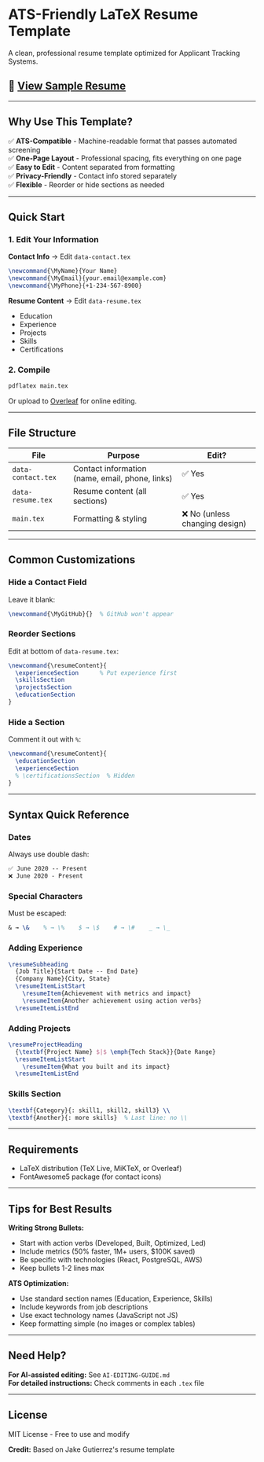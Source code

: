 # ATS-Friendly LaTeX Resume Template

A clean, professional resume template optimized for Applicant Tracking Systems.

## 📄 [View Sample Resume](Sample.pdf)

---

## Why Use This Template?

✅ **ATS-Compatible** - Machine-readable format that passes automated screening  
✅ **One-Page Layout** - Professional spacing, fits everything on one page  
✅ **Easy to Edit** - Content separated from formatting  
✅ **Privacy-Friendly** - Contact info stored separately  
✅ **Flexible** - Reorder or hide sections as needed

---

## Quick Start

### 1. Edit Your Information

**Contact Info** → Edit `data-contact.tex`
```latex
\newcommand{\MyName}{Your Name}
\newcommand{\MyEmail}{your.email@example.com}
\newcommand{\MyPhone}{+1-234-567-8900}
```

**Resume Content** → Edit `data-resume.tex`
- Education
- Experience  
- Projects
- Skills
- Certifications

### 2. Compile
```bash
pdflatex main.tex
```
Or upload to [Overleaf](https://www.overleaf.com) for online editing.

---

## File Structure

| File | Purpose | Edit? |
|------|---------|-------|
| `data-contact.tex` | Contact information (name, email, phone, links) | ✅ Yes |
| `data-resume.tex` | Resume content (all sections) | ✅ Yes |
| `main.tex` | Formatting & styling | ❌ No (unless changing design) |

---

## Common Customizations

### Hide a Contact Field
Leave it blank:
```latex
\newcommand{\MyGitHub}{}  % GitHub won't appear
```

### Reorder Sections
Edit at bottom of `data-resume.tex`:
```latex
\newcommand{\resumeContent}{
  \experienceSection      % Put experience first
  \skillsSection
  \projectsSection
  \educationSection
}
```

### Hide a Section
Comment it out with `%`:
```latex
\newcommand{\resumeContent}{
  \educationSection
  \experienceSection
  % \certificationsSection  % Hidden
}
```

---

## Syntax Quick Reference

### Dates
Always use double dash:
```latex
✅ June 2020 -- Present
❌ June 2020 - Present
```

### Special Characters
Must be escaped:
```latex
& → \&    % → \%    $ → \$    # → \#    _ → \_
```

### Adding Experience
```latex
\resumeSubheading
  {Job Title}{Start Date -- End Date}
  {Company Name}{City, State}
  \resumeItemListStart
    \resumeItem{Achievement with metrics and impact}
    \resumeItem{Another achievement using action verbs}
  \resumeItemListEnd
```

### Adding Projects
```latex
\resumeProjectHeading
  {\textbf{Project Name} $|$ \emph{Tech Stack}}{Date Range}
  \resumeItemListStart
    \resumeItem{What you built and its impact}
  \resumeItemListEnd
```

### Skills Section
```latex
\textbf{Category}{: skill1, skill2, skill3} \\
\textbf{Another}{: more skills}  % Last line: no \\
```

---

## Requirements

- LaTeX distribution (TeX Live, MiKTeX, or Overleaf)
- FontAwesome5 package (for contact icons)

---

## Tips for Best Results

**Writing Strong Bullets:**
- Start with action verbs (Developed, Built, Optimized, Led)
- Include metrics (50% faster, 1M+ users, $100K saved)
- Be specific with technologies (React, PostgreSQL, AWS)
- Keep bullets 1-2 lines max

**ATS Optimization:**
- Use standard section names (Education, Experience, Skills)
- Include keywords from job descriptions
- Use exact technology names (JavaScript not JS)
- Keep formatting simple (no images or complex tables)

---

## Need Help?

**For AI-assisted editing:** See `AI-EDITING-GUIDE.md`  
**For detailed instructions:** Check comments in each `.tex` file

---

## License

MIT License - Free to use and modify

**Credit:** Based on Jake Gutierrez's resume template

